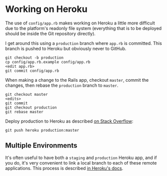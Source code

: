 Working on Heroku
=================

The use of `config/app.rb` makes working on Heroku a little more difficult due to the platform's readonly file system (everything that is to be deployed should be inside the Git repository directly).

I get around this using a `production` branch where `app.rb` is committed. This branch is pushed to Heroku but obviously never to GitHub.

    git checkout -b production
    cp config/app.rb.example config/app.rb
    <edit app.rb>
    git commit config/app.rb

When making a change to the Rails app, checkout `master`, commit the changes, then rebase the `production` branch to `master`.

    git checkout master
    <edits>
    git commit
    git checkout production
    git rebase master

Deploy production to Heroku as described [on Stack Overflow](http://stackoverflow.com/questions/1489393/good-git-deployment-using-branches-strategy-with-heroku):

    git push heroku production:master

Multiple Environments
---------------------

It's often useful to have both a `staging` and `production` Heroku app, and if you do, it's very convenient to link a local branch to each of these remote applications. This process is described [in Heroku's docs](http://devcenter.heroku.com/articles/multiple-environments#advanced_linking_local_branches_to_remote_apps).
